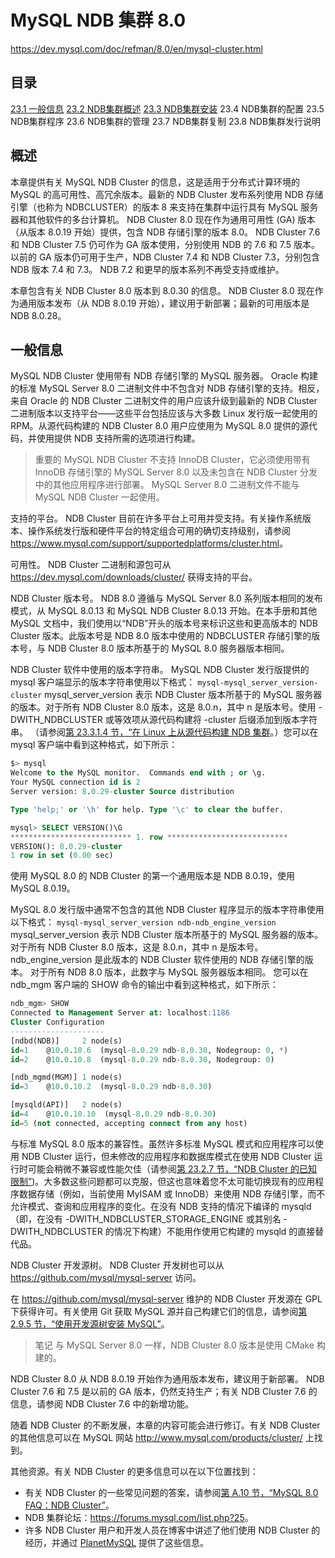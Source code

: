 # MySQL NDB 集群 8.0

<https://dev.mysql.com/doc/refman/8.0/en/mysql-cluster.html>

## 目录

[23.1 一般信息](#一般信息)
[23.2 NDB集群概述](NDB集群概述/NDB集群概述.md)
[23.3 NDB集群安装](NDB集群安装/NDB集群安装.md)
23.4 NDB集群的配置
23.5 NDB集群程序
23.6 NDB集群的管理
23.7 NDB集群复制
23.8 NDB集群发行说明

## 概述

本章提供有关 MySQL NDB Cluster 的信息，这是适用于分布式计算环境的 MySQL 的高可用性、高冗余版本。最新的 NDB Cluster 发布系列使用 NDB 存储引擎（也称为 NDBCLUSTER）的版本 8 来支持在集群中运行具有 MySQL 服务器和其他软件的多台计算机。 NDB Cluster 8.0 现在作为通用可用性 (GA) 版本（从版本 8.0.19 开始）提供，包含 NDB 存储引擎的版本 8.0。 NDB Cluster 7.6 和 NDB Cluster 7.5 仍可作为 GA 版本使用，分别使用 NDB 的 7.6 和 7.5 版本。以前的 GA 版本仍可用于生产，NDB Cluster 7.4 和 NDB Cluster 7.3，分别包含 NDB 版本 7.4 和 7.3。 NDB 7.2 和更早的版本系列不再受支持或维护。

本章包含有关 NDB Cluster 8.0 版本到 8.0.30 的信息。 NDB Cluster 8.0 现在作为通用版本发布（从 NDB 8.0.19 开始），建议用于新部署；最新的可用版本是 NDB 8.0.28。

## 一般信息

MySQL NDB Cluster 使用带有 NDB 存储引擎的 MySQL 服务器。 Oracle 构建的标准 MySQL Server 8.0 二进制文件中不包含对 NDB 存储引擎的支持。相反，来自 Oracle 的 NDB Cluster 二进制文件的用户应该升级到最新的 NDB Cluster 二进制版本以支持平台——这些平台包括应该与大多数 Linux 发行版一起使用的 RPM。从源代码构建的 NDB Cluster 8.0 用户应使用为 MySQL 8.0 提供的源代码，并使用提供 NDB 支持所需的选项进行构建。

> 重要的
MySQL NDB Cluster 不支持 InnoDB Cluster，它必须使用带有 InnoDB 存储引擎的 MySQL Server 8.0 以及未包含在 NDB Cluster 分发中的其他应用程序进行部署。 MySQL Server 8.0 二进制文件不能与 MySQL NDB Cluster 一起使用。

支持的平台。 NDB Cluster 目前在许多平台上可用并受支持。有关操作系统版本、操作系统发行版和硬件平台的特定组合可用的确切支持级别，请参阅 <https://www.mysql.com/support/supportedplatforms/cluster.html>。

可用性。 NDB Cluster 二进制和源包可从 <https://dev.mysql.com/downloads/cluster/> 获得支持的平台。

NDB Cluster 版本号。 NDB 8.0 遵循与 MySQL Server 8.0 系列版本相同的发布模式，从 MySQL 8.0.13 和 MySQL NDB Cluster 8.0.13 开始。在本手册和其他 MySQL 文档中，我们使用以“NDB”开头的版本号来标识这些和更高版本的 NDB Cluster 版本。此版本号是 NDB 8.0 版本中使用的 NDBCLUSTER 存储引擎的版本号，与 NDB Cluster 8.0 版本所基于的 MySQL 8.0 服务器版本相同。

NDB Cluster 软件中使用的版本字符串。 MySQL NDB Cluster 发行版提供的 mysql 客户端显示的版本字符串使用以下格式：
`mysql-mysql_server_version-cluster`
mysql_server_version 表示 NDB Cluster 版本所基于的 MySQL 服务器的版本。对于所有 NDB Cluster 8.0 版本，这是 8.0.n，其中 n 是版本号。使用 -DWITH_NDBCLUSTER 或等效项从源代码构建将 -cluster 后缀添加到版本字符串。 （请参阅[第 23.3.1.4 节，“在 Linux 上从源代码构建 NDB 集群](https://dev.mysql.com/doc/refman/8.0/en/mysql-cluster-install-linux-source.html)。）您可以在 mysql 客户端中看到这种格式，如下所示：

```sql
$> mysql
Welcome to the MySQL monitor.  Commands end with ; or \g.
Your MySQL connection id is 2
Server version: 8.0.29-cluster Source distribution

Type 'help;' or '\h' for help. Type '\c' to clear the buffer.

mysql> SELECT VERSION()\G
*************************** 1. row ***************************
VERSION(): 8.0.29-cluster
1 row in set (0.00 sec)
```

使用 MySQL 8.0 的 NDB Cluster 的第一个通用版本是 NDB 8.0.19，使用 MySQL 8.0.19。

MySQL 8.0 发行版中通常不包含的其他 NDB Cluster 程序显示的版本字符串使用以下格式：
`mysql-mysql_server_version ndb-ndb_engine_version`
mysql_server_version 表示 NDB Cluster 版本所基于的 MySQL 服务器的版本。 对于所有 NDB Cluster 8.0 版本，这是 8.0.n，其中 n 是版本号。 ndb_engine_version 是此版本的 NDB Cluster 软件使用的 NDB 存储引擎的版本。 对于所有 NDB 8.0 版本，此数字与 MySQL 服务器版本相同。 您可以在 ndb_mgm 客户端的 SHOW 命令的输出中看到这种格式，如下所示：

```sql
ndb_mgm> SHOW
Connected to Management Server at: localhost:1186
Cluster Configuration
---------------------
[ndbd(NDB)]     2 node(s)
id=1    @10.0.10.6  (mysql-8.0.29 ndb-8.0.30, Nodegroup: 0, *)
id=2    @10.0.10.8  (mysql-8.0.29 ndb-8.0.30, Nodegroup: 0)

[ndb_mgmd(MGM)] 1 node(s)
id=3    @10.0.10.2  (mysql-8.0.29 ndb-8.0.30)

[mysqld(API)]   2 node(s)
id=4    @10.0.10.10  (mysql-8.0.29 ndb-8.0.30)
id=5 (not connected, accepting connect from any host)
```

与标准 MySQL 8.0 版本的兼容性。虽然许多标准 MySQL 模式和应用程序可以使用 NDB Cluster 运行，但未修改的应用程序和数据库模式在使用 NDB Cluster 运行时可能会稍微不兼容或性能欠佳（请参阅[第 23.2.7 节，“NDB Cluster 的已知限制”](https://dev.mysql.com/doc/refman/8.0/en/mysql-cluster-limitations.html))。大多数这些问题都可以克服，但这也意味着您不太可能切换现有的应用程序数据存储（例如，当前使用 MyISAM 或 InnoDB）来使用 NDB 存储引擎，而不允许模式、查询和应用程序的变化。在没有 NDB 支持的情况下编译的 mysqld（即，在没有 -DWITH_NDBCLUSTER_STORAGE_ENGINE 或其别名 -DWITH_NDBCLUSTER 的情况下构建）不能用作使用它构建的 mysqld 的直接替代品。

NDB Cluster 开发源树。 NDB Cluster 开发树也可以从 <https://github.com/mysql/mysql-server> 访问。

在 <https://github.com/mysql/mysql-server> 维护的 NDB Cluster 开发源在 GPL 下获得许可。有关使用 Git 获取 MySQL 源并自己构建它们的信息，请参阅[第 2.9.5 节，“使用开发源树安装 MySQL”](https://dev.mysql.com/doc/refman/8.0/en/installing-development-tree.html)。

> 笔记
与 MySQL Server 8.0 一样，NDB Cluster 8.0 版本是使用 CMake 构建的。

NDB Cluster 8.0 从 NDB 8.0.19 开始作为通用版本发布，建议用于新部署。 NDB Cluster 7.6 和 7.5 是以前的 GA 版本，仍然支持生产；有关 NDB Cluster 7.6 的信息，请参阅 NDB Cluster 7.6 中的新增功能。

随着 NDB Cluster 的不断发展，本章的内容可能会进行修订。有关 NDB Cluster 的其他信息可以在 MySQL 网站 <http://www.mysql.com/products/cluster/> 上找到。

其他资源。有关 NDB Cluster 的更多信息可以在以下位置找到：

- 有关 NDB Cluster 的一些常见问题的答案，请参阅[第 A.10 节，“MySQL 8.0 FAQ：NDB Cluster”](https://dev.mysql.com/doc/refman/8.0/en/faqs-mysql-cluster.html)。
- NDB 集群论坛：<https://forums.mysql.com/list.php?25>。
- 许多 NDB Cluster 用户和开发人员在博客中讲述了他们使用 NDB Cluster 的经历，并通过 [PlanetMySQL](http://www.planetmysql.org/) 提供了这些信息。